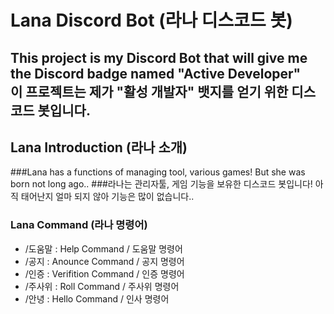Lana Discord Bot (라나 디스코드 봇)
================================

This project is my Discord Bot that will give me the Discord badge named "Active Developer"   
이 프로젝트는 제가 "활성 개발자" 뱃지를 얻기 위한 디스코드 봇입니다.
---------------------------------------------------------------------------------------------------------------
  
   
   
## Lana Introduction (라나 소개)
###Lana has a functions of managing tool, various games! But she was born not long ago..
###라나는 관리자툴, 게임 기능을 보유한 디스코드 봇입니다! 아직 태어난지 얼마 되지 않아 기능은 많이 없습니다..
   
   
   
### Lana Command (라나 명령어)
+ /도움말 : Help Command / 도움말 명령어
+ /공지 <Channel> <Message> : Anounce Command / 공지 명령어
+ /인증 : Verifition Command / 인증 명령어
+ /주사위 <Integer> : Roll Command / 주사위 명령어
+ /안녕 : Hello Command / 인사 명령어
